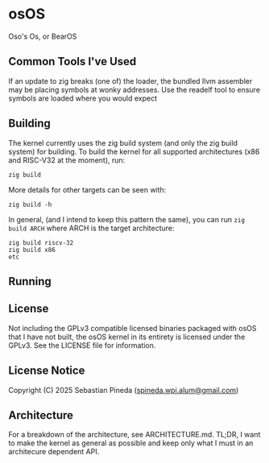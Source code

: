 # osOS
Oso's Os, or BearOS

## Common Tools I've Used
If an update to zig breaks (one of) the loader, the bundled llvm assembler
may be placing symbols at wonky addresses. Use the readelf tool to ensure
symbols are loaded where you would expect

## Building
The kernel currently uses the zig build system (and only the zig build system)
for building. To build the kernel for all supported architectures
(x86 and RISC-V32 at the moment), run:

```
zig build
```

More details for other targets can be seen with:

```
zig build -h
```

In general, (and I intend to keep this pattern the same), you can run
<code>zig build ARCH</code> where ARCH is the target architecture:

```
zig build riscv-32
zig build x86
etc
```

## Running

## License
Not including the GPLv3 compatible licensed binaries packaged with osOS that I
have not built, the osOS kernel in its entirety is licensed under the GPLv3.
See the LICENSE file for information.

## License Notice
Copyright (C) 2025 Sebastian Pineda (spineda.wpi.alum@gmail.com)

## Architecture
For a breakdown of the architecture, see ARCHITECTURE.md. TL;DR, I want to
make the kernel as general as possible and keep only what I must in an
architecure dependent API.

